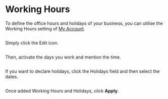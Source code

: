# Working Hours

To define the office hours and holidays of your business, you can utilise the Working Hours setting of [My Account](https://github.com/rampwin/rampwin-gitbook-docs/blob/main/broken-reference/README.md).

<figure><img src="https://files.gitbook.com/v0/b/gitbook-x-prod.appspot.com/o/spaces%2FhElFPtMZjXYjDDMBT5q2%2Fuploads%2FCkAb2cd5TPfseVs9SAny%2FEditing%20Working%20Hours.png?alt=media&#x26;token=d3a038fd-1462-4f4a-b4e9-e5f2132bb0b7" alt=""><figcaption></figcaption></figure>

Simply click the Edit <img src="https://files.gitbook.com/v0/b/gitbook-x-prod.appspot.com/o/spaces%2FhElFPtMZjXYjDDMBT5q2%2Fuploads%2FfzLY7Idmr3hiOiJSCDsE%2FEdit%20Button.png?alt=media&#x26;token=977d3256-385b-48d6-b57b-1a23ff0c5ce8" alt="" data-size="line">icon.

<figure><img src="https://files.gitbook.com/v0/b/gitbook-x-prod.appspot.com/o/spaces%2FhElFPtMZjXYjDDMBT5q2%2Fuploads%2FRqffg2LyOWeVxJAoytgl%2FActivating%20Working%20Days%20and%20TIme.png?alt=media&#x26;token=c8b253cf-c6cf-49bc-8fb4-917ed1b28fec" alt=""><figcaption></figcaption></figure>

Then, activate the days you work and mention the time.

<figure><img src="https://files.gitbook.com/v0/b/gitbook-x-prod.appspot.com/o/spaces%2FhElFPtMZjXYjDDMBT5q2%2Fuploads%2FNczvnFjdZwCSN0WbBkHU%2FDeclaring%20Holidays.png?alt=media&#x26;token=8a433345-41fd-488a-8f84-8b0038d57f1e" alt=""><figcaption></figcaption></figure>

If you want to declare holidays, click the Holidays field and then select the dates.

<figure><img src="https://files.gitbook.com/v0/b/gitbook-x-prod.appspot.com/o/spaces%2FhElFPtMZjXYjDDMBT5q2%2Fuploads%2FSP29t1G5XrSzi00dZagY%2FSaving%20Working%20Hours%20and%20Holidays.png?alt=media&#x26;token=970b550e-3ae7-4550-b90c-592c3264babd" alt=""><figcaption></figcaption></figure>

Once added Working Hours and Holidays, click **Apply**.
